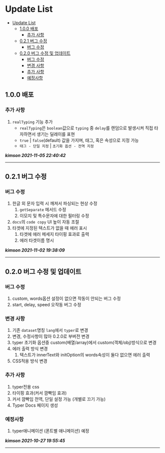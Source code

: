 # Update List

- [Update List](#update-list)
  - [1.0.0 배포](#100-배포)
    - [추가 사항](#추가-사항)
  - [0.2.1 버그 수정](#021-버그-수정)
    - [버그 수정](#버그-수정)
  - [0.2.0 버그 수정 및 업데이트](#020-버그-수정-및-업데이트)
    - [버그 수정](#버그-수정-1)
    - [변경 사항](#변경-사항)
    - [추가 사항](#추가-사항-1)
    - [예정사항](#예정사항)

## 1.0.0 배포

### 추가 사항

1. `realTyping` 기능 추가
   - `realTyping`은 `boolean`값으로 `typing` 중 `delay`를 랜덤으로 발생시켜 직접 타자하면서 생기는 딜레이를 표현
   - `true` | `false`(default) 값을 가지며, 태그, 혹은 속성으로 지정 가능
   - `태그 - 단일 지정` | `초기화 옵션 - 전역 지정`

***kimson 2021-11-05 22:40:42***

-----

## 0.2.1 버그 수정

### 버그 수정

1. 한글 외 문자 입력 시 깨져서 파싱되는 현상 수정
   1. `getSeparate` 메서드 수정
   2. 이모지 및 특수문자에 대한 필터링 수정
2. `docs`의 `code copy` UI 높이 자동 조절
3. 타겟에 지정된 텍스트가 없을 때 에러 표시
   1. 타겟에 에러 메세지 타이핑 효과로 출력
   2. 에러 타겟이름 명시

***kimson 2021-11-02 19:38:09***

-----

## 0.2.0 버그 수정 및 업데이트

### 버그 수정

1. custom, words옵션 설정이 없으면 작동이 안되는 버그 수정
2. start, delay, speed 오작동 버그 수정

### 변경 사항

1. 기존 `dataset`명칭 `lang`에서 `typer`로 변경
2. 변경, 수정사항이 많아 0.2.0로 부버전 변경
3. typer 초기화 옵션중 custom(배열/array)에서 custom(객체/obj)방식으로 변경
4. 에러 출력 방식 변경
   1. 텍스트가 innerText와 initOption의 words속성이 둘다 없으면 에러 출력
5. CSS적용 방식 변경

### 추가 사항

1. typer전용 css
2. 타이핑 효과(커서 깜빡임 효과)
3. 커서 깜빡임 전역, 단일 설정 가능 (개별로 끄기 가능)
4. Typer Docs 페이지 생성

### 예정사항

1. typer애니메이션 (폰트별 애니메이션) 예정

***kimson 2021-10-27 19:55:45***

-----
